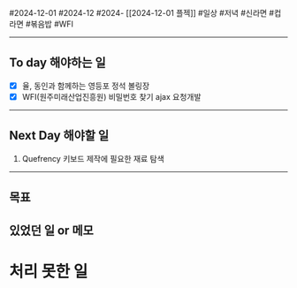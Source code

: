 #2024-12-01 #2024-12 #2024- [[2024-12-01 플젝]]
#일상 #저녁 #신라면 #컵라면 #볶음밥 #WFI

---
## To day 해야하는 일
- [x] 율, 동인과 함께하는 영등포 정석 볼링장
- [x] WFI(원주미래산업진흥원) 비밀번호 찾기 ajax 요청개발

---
## Next Day 해야할 일
1. Quefrency 키보드 제작에 필요한 재료 탐색

---

## 목표 


## 있었던 일  or 메모


# 처리 못한 일